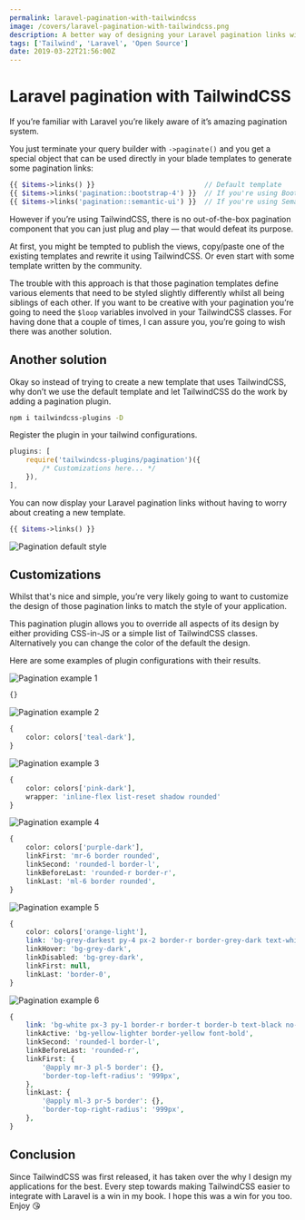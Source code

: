 ```yaml
---
permalink: laravel-pagination-with-tailwindcss
image: /covers/laravel-pagination-with-tailwindcss.png
description: A better way of designing your Laravel pagination links with TailwindCSS.
tags: ['Tailwind', 'Laravel', 'Open Source']
date: 2019-03-22T21:56:00Z
---
```

# Laravel pagination with TailwindCSS

If you’re familiar with Laravel you’re likely aware of it’s amazing pagination system.

You just terminate your query builder with `->paginate()` and you get a special object that can be used directly in your blade templates to generate some pagination links:

```php
{{ $items->links() }}                           // Default template
{{ $items->links('pagination::bootstrap-4') }}  // If you're using Bootstrap
{{ $items->links('pagination::semantic-ui') }}  // If you're using Semantic UI
```

However if you’re using TailwindCSS, there is no out-of-the-box pagination component that you can just plug and play — that would defeat its purpose.

At first, you might be tempted to publish the views, copy/paste one of the existing templates and rewrite it using TailwindCSS. Or even start with some template written by the community.

The trouble with this approach is that those pagination templates define various elements that need to be styled slightly differently whilst all being siblings of each other. If you want to be creative with your pagination you’re going to need the `$loop` variables involved in your TailwindCSS classes. For having done that a couple of times, I can assure you, you’re going to wish there was another solution.

## Another solution
Okay so instead of trying to create a new template that uses TailwindCSS, why don’t we use the default template and let TailwindCSS do the work by adding a pagination plugin.

```sh
npm i tailwindcss-plugins -D
```

Register the plugin in your tailwind configurations.

```js
plugins: [
    require('tailwindcss-plugins/pagination')({
        /* Customizations here... */
    }),
],
```

You can now display your Laravel pagination links without having to worry about creating a new template.

```php
{{ $items->links() }}
```

![Pagination default style](./pagination.png)

<GithubButton url="https://github.com/lorisleiva/tailwindcss-plugins/tree/master/pagination" title="Pagination plugin on GitHub"></GithubButton>

## Customizations
Whilst that's nice and simple, you’re very likely going to want to customize the design of those pagination links to match the style of your application.

This pagination plugin allows you to override all aspects of its design by either providing CSS-in-JS or a simple list of TailwindCSS classes. Alternatively you can change the color of the default the design.

Here are some examples of plugin configurations with their results.

<div class="-mb-12 z-10 text-center">
    <img class="rounded shadow max-w-xs" alt="Pagination example 1" src="./pagination_1.png" />
</div>

```php
{}
```

<div class="-mb-12 z-10 text-center">
    <img class="rounded shadow max-w-xs" alt="Pagination example 2" src="./pagination_2.png" />
</div>

```php
{
    color: colors['teal-dark'],
}
```

<div class="-mb-12 z-10 text-center">
    <img class="rounded shadow max-w-xs" alt="Pagination example 3" src="./pagination_3.png" />
</div>

```php
{
    color: colors['pink-dark'],
    wrapper: 'inline-flex list-reset shadow rounded'
}
```

<div class="-mb-12 z-10 text-center">
    <img class="rounded shadow max-w-xs" alt="Pagination example 4" src="./pagination_4.png" />
</div>

```php
{
    color: colors['purple-dark'],
    linkFirst: 'mr-6 border rounded',
    linkSecond: 'rounded-l border-l',
    linkBeforeLast: 'rounded-r border-r',
    linkLast: 'ml-6 border rounded',
}
```

<div class="-mb-12 z-10 text-center">
    <img class="rounded shadow max-w-xs" alt="Pagination example 5" src="./pagination_5.png" />
</div>

```php
{
    color: colors['orange-light'],
    link: 'bg-grey-darkest py-4 px-2 border-r border-grey-dark text-white no-underline',
    linkHover: 'bg-grey-dark',
    linkDisabled: 'bg-grey-dark',
    linkFirst: null,
    linkLast: 'border-0',
}
```

<div class="-mb-12 z-10 text-center">
    <img class="rounded shadow max-w-xs" alt="Pagination example 6" src="./pagination_6.png" />
</div>

```php
{
    link: 'bg-white px-3 py-1 border-r border-t border-b text-black no-underline',
    linkActive: 'bg-yellow-lighter border-yellow font-bold',
    linkSecond: 'rounded-l border-l',
    linkBeforeLast: 'rounded-r',
    linkFirst: {
        '@apply mr-3 pl-5 border': {},
        'border-top-left-radius': '999px',
    },
    linkLast: {
        '@apply ml-3 pr-5 border': {},
        'border-top-right-radius': '999px',
    },
}
```

## Conclusion
Since TailwindCSS was first released, it has taken over the why I design my applications for the best. Every step towards making TailwindCSS easier to integrate with Laravel is a win in my book. I hope this was a win for you too. Enjoy 😘

<GithubButton url="https://github.com/lorisleiva/tailwindcss-plugins/tree/master/pagination" title="Pagination plugin on GitHub"></GithubButton>